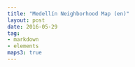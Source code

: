 ```yaml
---
title: "Medellín Neighborhood Map (en)"
layout: post
date: 2016-05-29
tag:
- markdown
- elements
maps3: true
---
```

